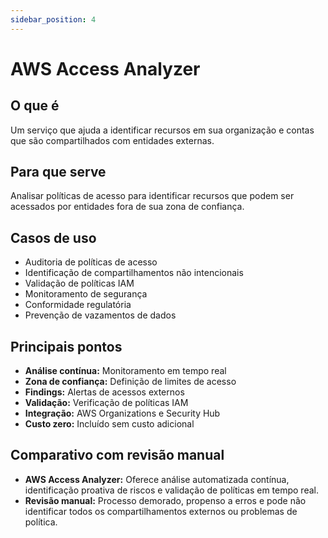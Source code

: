 ```yaml
---
sidebar_position: 4
---
```


# AWS Access Analyzer

## O que é
Um serviço que ajuda a identificar recursos em sua organização e contas que são compartilhados com entidades externas.

## Para que serve
Analisar políticas de acesso para identificar recursos que podem ser acessados por entidades fora de sua zona de confiança.

## Casos de uso
- Auditoria de políticas de acesso
- Identificação de compartilhamentos não intencionais
- Validação de políticas IAM
- Monitoramento de segurança
- Conformidade regulatória
- Prevenção de vazamentos de dados

## Principais pontos
- **Análise contínua:** Monitoramento em tempo real
- **Zona de confiança:** Definição de limites de acesso
- **Findings:** Alertas de acessos externos
- **Validação:** Verificação de políticas IAM
- **Integração:** AWS Organizations e Security Hub
- **Custo zero:** Incluído sem custo adicional

## Comparativo com revisão manual
- **AWS Access Analyzer:** Oferece análise automatizada contínua, identificação proativa de riscos e validação de políticas em tempo real.
- **Revisão manual:** Processo demorado, propenso a erros e pode não identificar todos os compartilhamentos externos ou problemas de política. 